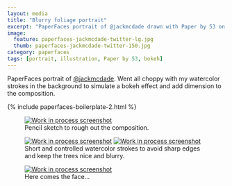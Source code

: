 ```yaml
---
layout: media
title: "Blurry foliage portrait"
excerpt: "PaperFaces portrait of @jackmcdade drawn with Paper by 53 on an iPad."
image: 
  feature: paperfaces-jackmcdade-twitter-lg.jpg
  thumb: paperfaces-jackmcdade-twitter-150.jpg
category: paperfaces
tags: [portrait, illustration, Paper by 53, bokeh]
---
```


PaperFaces portrait of [@jackmcdade](http://twitter.com/jackmcdade). Went all choppy with my watercolor strokes in the background to simulate a bokeh effect and add dimension to the composition.

{% include paperfaces-boilerplate-2.html %}

<figure>
	<a href="{{ site.url }}/images/paperfaces-jackmcdade-process-1-lg.jpg"><img src="{{ site.url }}/images/paperfaces-jackmcdade-process-1-600.jpg" alt="Work in process screenshot"></a>
	<figcaption>Pencil sketch to rough out the composition.</figcaption>
</figure>

<figure class="half">
	<a href="{{ site.url }}/images/paperfaces-jackmcdade-process-2-lg.jpg"><img src="{{ site.url }}/images/paperfaces-jackmcdade-process-2-600.jpg" alt="Work in process screenshot"></a>
	<a href="{{ site.url }}/images/paperfaces-jackmcdade-process-3-lg.jpg"><img src="{{ site.url }}/images/paperfaces-jackmcdade-process-3-600.jpg" alt="Work in process screenshot"></a>
	<figcaption>Short and controlled watercolor strokes to avoid sharp edges and keep the trees nice and blurry.</figcaption>
</figure>

<figure>
	<a href="{{ site.url }}/images/paperfaces-jackmcdade-process-4-lg.jpg"><img src="{{ site.url }}/images/paperfaces-jackmcdade-process-4-600.jpg" alt="Work in process screenshot"></a>
	<figcaption>Here comes the face...</figcaption>
</figure>